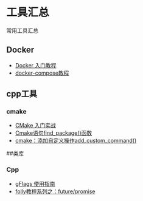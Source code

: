 # 工具汇总
常用工具汇总

## Docker
- [Docker 入门教程](http://www.ruanyifeng.com/blog/2018/02/docker-tutorial.html)
- [docker-compose教程](https://blog.csdn.net/pushiqiang/article/details/78682323)

## cpp工具

### cmake
- [CMake 入门实战](https://www.hahack.com/codes/cmake/)
- [Cmake语句find_package()函数](https://blog.csdn.net/sen873591769/article/details/90183015)
- [cmake：添加自定义操作add_custom_command()](https://zhuanlan.zhihu.com/p/95771200)

##类库

### Cpp
- [gFlags 使用指南](https://www.jianshu.com/p/2179938a818d)
- [folly教程系列之：future/promise](https://www.cnblogs.com/chenyangyao/p/folly-future.html)

